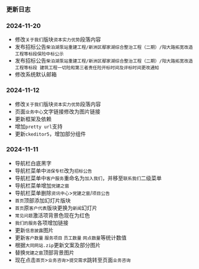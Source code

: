 ### 更新日志
### 2024-11-20
* 修改`关于我们`版块`资本实力优势`段落内容
* 发布招标公告`柴泊湖泵站重建工程/新洲区鄢家湖综合整治工程（二期）/阳大路拓宽改造工程等标段保险中标公示`
* 发布招标公告`柴泊湖泵站重建工程/新洲区鄢家湖综合整治工程（二期）/阳大路拓宽改造工程等标段 建筑工程一切险和第三者责任险开标时间及评标时间更改通知`
* 修改系统默认邮箱

### 2024-11-12
* 修改`关于我们`版块`资本实力优势`段落内容
* 页面`业务中心`文字链接修改为图片链接
* 更新框架及依赖
* 增加`pretty url`支持
* 更新`ckeditor5`，增加部分组件

### 2024-11-11
* 导航栏白底黑字
* 导航栏菜单中`消保专栏`改为`招标公告`
* 导航栏菜单中`客户服务`重命名为`加入我们`，并移至`联系我们`二级菜单
* 导航栏菜单增加`党建之窗`
* 导航栏菜单删除`资讯中心`>`党建之窗`/`项目公告`
* `首页`顶部添加幻灯片版块
* `首页`原`客户代表`版块更换为`新闻`幻灯片
* `常见问题`激活项背景色现在为红色
* `我们的服务`各项增加链接
* 更新`信息披露`图片
* 更新`客户数量` `服务项目` `员工数量` `网点数量`等统计数值
* 根据`大同网站.zip`更新文案及部分图片
* 替换`党建之窗`顶部背景图片
* 现在点击`首页`>`业务咨询`>`提交需求`跳转至页面`业务咨询`
